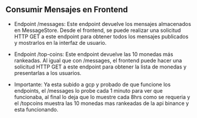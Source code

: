 ## Consumir Mensajes en Frontend

* Endpoint /messages: Este endpoint devuelve los mensajes almacenados en MessageStore. Desde el frontend, se puede realizar una solicitud HTTP GET a este endpoint para obtener todos los mensajes publicados y mostrarlos en la interfaz de usuario.

* Endpoint /top-coins: Este endpoint devuelve las 10 monedas más rankeadas. Al igual que con /messages, el frontend puede hacer una solicitud HTTP GET a este endpoint para obtener la lista de monedas y presentarlas a los usuarios.

* Importante: Ya esta subido a gcp y probado de que funcione los endpoints, el /messages lo probe cada 1 minuto para ver que funcionaba, al final lo deja que lo muestre cada 8hrs como se requeria y el /topcoins muestra las 10 monedas mas rankeadas de la api binance y esta funcionando.
